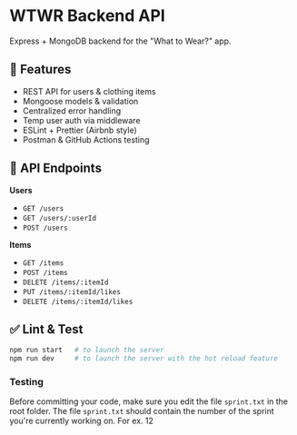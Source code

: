 # WTWR Backend API

Express + MongoDB backend for the "What to Wear?" app.

## 🚀 Features

- REST API for users & clothing items
- Mongoose models & validation
- Centralized error handling
- Temp user auth via middleware
- ESLint + Prettier (Airbnb style)
- Postman & GitHub Actions testing

## 🔗 API Endpoints

**Users**

- `GET /users`
- `GET /users/:userId`
- `POST /users`

**Items**

- `GET /items`
- `POST /items`
- `DELETE /items/:itemId`
- `PUT /items/:itemId/likes`
- `DELETE /items/:itemId/likes`

## ✅ Lint & Test

```bash
npm run start   # to launch the server
npm run dev     # to launch the server with the hot reload feature
```

### Testing

Before committing your code, make sure you edit the file `sprint.txt` in the root folder. The file `sprint.txt` should contain the number of the sprint you're currently working on. For ex. 12
